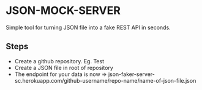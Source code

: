 # JSON-MOCK-SERVER

Simple tool for turning JSON file into a fake REST API in seconds.

## Steps

- Create a github repository. Eg. Test
- Create a JSON file in root of repository
- The endpoint for your data is now => json-faker-server-sc.herokuapp.com/github-username/repo-name/name-of-json-file.json
